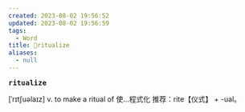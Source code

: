 ```yaml
---
created: 2023-08-02 19:56:52
updated: 2023-08-02 19:56:59
tags:
  - Word
title: 📖ritualize
aliases:
  - null
---
```


<pre><strong>ritualize</strong></pre>
[ˈrɪtʃuəlaɪz]
v. to make a ritual of 使...程式化
推荐：rite【仪式】 + -ual。